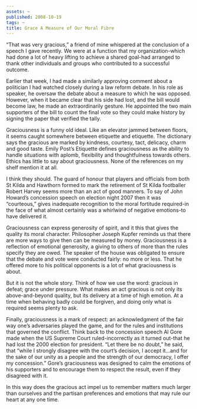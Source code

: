 ```yaml
---
assets: ~
published: 2008-10-19
tags: ~
title: Grace A Measure of Our Moral Fibre
---
```

“That was very gracious,” a friend of mine whispered at the conclusion
of a speech I gave recently. We were at a function that my
organization-which had done a lot of heavy lifting to achieve a shared
goal-had arranged to thank other individuals and groups who contributed
to a successful outcome.

Earlier that week, I had made a similarly approving comment about a
politician I had watched closely during a law reform debate. In his role
as speaker, he oversaw the debate about a measure to which he was
opposed. However, when it became clear that his side had lost, and the
bill would become law, he made an extraordinarily gesture. He appointed
the two main supporters of the bill to count the final vote so they
could make history by signing the paper that verified the tally.

Graciousness is a funny old ideal. Like an elevator jammed between
floors, it seems caught somewhere between etiquette and etiquette. The
dictionary says the gracious are marked by kindness, courtesy, tact,
delicacy, charm and good taste. Emily Post’s Etiquette defines
graciousness as the ability to handle situations with aplomb,
flexibility and thoughtfulness towards others. Ethics has little to say
about graciousness. None of the references on my shelf mention it at
all.

I think they should. The guard of honour that players and officials from
both St Kilda and Hawthorn formed to mark the retirement of St Kilda
footballer Robert Harvey seems more than an act of good manners. To say
of John Howard’s concession speech on election night 2007 then it was
“courteous,” gives inadequate recognition to the moral fortitude
required-in the face of what almost certainly was a whirlwind of
negative emotions-to have delivered it.

Graciousness can express generosity of spirit, and it this that gives
the quality its moral character. Philosopher Joseph Kupfer reminds us
that there are more ways to give then can be measured by money.
Graciousness is a reflection of emotional generosity, a giving to others
of more than the rules specify they are owed. The speaker of the house
was obligated to ensure that the debate and vote were conducted fairly:
no more or less. That he offered more to his political opponents is a
lot of what graciousness is about.

But it is not the whole story. Think of how we use the word: gracious in
defeat; grace under pressure. What makes an act gracious is not only its
above-and-beyond quality, but its delivery at a time of high emotion. At
a time when behaving badly could be forgiven, and doing only what is
required seems plenty to ask.

Finally, graciousness is a mark of respect: an acknowledgment of the
fair way one’s adversaries played the game, and for the rules and
institutions that governed the conflict. Think back to the concession
speech Al Gore made when the US Supreme Court ruled-incorrectly as it
turned out-that he had lost the 2000 election for president. “Let there
be no doubt,” he said, that “while I strongly disagree with the court’s
decision, I accept it…and for the sake of our unity as a people and the
strength of our democracy, I offer my concession.” Gore’s graciousness
was designed to calm the emotions of his supporters and to encourage
them to respect the result, even if they disagreed with it.

In this way does the gracious act impel us to remember matters much
larger than ourselves and the partisan preferences and emotions that may
rule our heart at any one time.